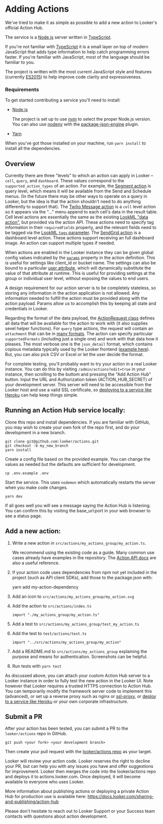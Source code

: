 # Adding Actions

We've tried to make it as simple as possible to add a new action to Looker's official Action Hub.

The service is a [Node.js](https://nodejs.org/) server written in [TypeScript](https://www.typescriptlang.org/).

If you're not familiar with [TypeScript](https://www.typescriptlang.org/) it is a small layer on top of modern JavaScript that adds type information to help catch programming errors faster. If you're familiar with JavaScript, most of the language should be familiar to you.

The project is written with the most current JavaScript style and features (currently [ES2015](https://en.wikipedia.org/wiki/ECMAScript#History)) to help improve code clarity and expressiveness.

### Requirements

To get started contributing a service you'll need to install:

- [Node.js](https://nodejs.org/)

   The project is set up to use [nvm](https://github.com/creationix/nvm) to select the proper Node.js version.
   You can also use [nodenv](https://github.com/nodenv/nodenv) with the [package-json-engine](https://github.com/nodenv/nodenv-package-json-engine) plugin.

- [Yarn](https://yarnpkg.com/en/)

When you've got those installed on your machine, run `yarn install` to install all the dependencies.

## Overview

Currently there are three "levels" to which an action can apply in Looker – `cell`, `query`, and `dashboard`. These values correspond to the `supported_action_types` of an action. For example, the [Segment action](https://github.com/looker/actions/blob/master/src/actions/segment/segment.ts) is query level, which means it will be available from the Send and Schedule menus. (In the future there may be other ways to operate on a query in Looker, but the idea is that the action shouldn't need to do anything differently to support that). The [Twilio Message action](https://github.com/looker/actions/blob/master/src/actions/twilio/twilio_message.ts) is a `cell` level action so it appears via the "..." menu append to each cell's data in the result table. Cell level actions are essentially the same as the existing [LookML "data action"](https://discourse.looker.com/t/data-actions/3573), but provided via the action API. These actions need to specify tag information in their `requiredFields` property, and the relevant fields need to be tagged via the [LookML `tags` parameter](https://docs.looker.com/reference/field-params/tags). The [SendGrid action](https://github.com/looker/actions/blob/master/src/actions/sendgrid/sendgrid.ts) is a dashboard level action. These actions support receiving an full dashboard image. An action can support multiple types if needed.

When actions are enabled in the Looker instance they can be given global config values indicated by the [`params`](https://github.com/looker/actions/blob/master/src/actions/segment/segment.ts#L41) property in the action definition. This is useful for settings like client_id or bucket name. The settings can also be bound to a particular [user attribute](https://discourse.looker.com/t/user-attributes/3979), which will dynamically substitute the value of that attribute at runtime. This is useful for providing settings at the group or individual user level, without exposing the values to end users.

A design requirement for our action server is to be completely stateless, so storing any information in the action application is not allowed. Any information needed to fulfill the action must be provided along with the action payload. Params allow us to accomplish this by keeping all state and credentials in Looker.

Regarding the format of the data payload, the [ActionRequest class](https://github.com/looker/actions/blob/master/src/hub/action_request.ts#L65) defines all data that will be available for the action to work with (it also supplies sevel helper functions). For `query` type actions, the request will contain an `attachment` that can be in [many formats](https://github.com/looker/actions/blob/master/src/api_types/integration.ts#L17). The action can specify particular `supportedFormats` (including just a single one) and work with that data how it pleases. The most verbose one is the `json_detail` format, which contains copious metadata typically used by the Looker frontend ([example here](https://github.com/looker/actions/blob/master/docs/json_detail_example.json)). But, you can also pick CSV or Excel or let the user decide the format.

For complete testing, you'll probably want to try your action in a real Looker instance. You can do this by visiting `/admin/actions?edit=true` in your instance, then scrolling to the buttom and pressing the "Add Action Hub" button. Input the URL and Authorization token (ACTION_HUB_SECRET) of your development server. This server will need to be accessible from the Looker host and use a valid SSL certificate, so [deploying to a service like Heroku](https://github.com/looker/actions/blob/master/docs/deploying.md) can help keep things simple.

## Running an Action Hub service locally:

Clone this repo and install dependencies. If you are familiar with GitHub, you may wish to create your own fork of the repo first, and do your development in a new branch.

    git clone git@github.com:looker/actions.git
    git checkout -b my_new_branch
    yarn install

Create a config file based on the provided example. You can change the values as needed but the defaults are sufficient for development.

    cp .env.example .env 

Start the service. This uses `nodemon` which automatically restarts the server when you make code changes.

    yarn dev

If all goes well you will see a message saying the Action Hub is listening. You can confirm this by visiting the base_url:port in your web browser to see a status page.

## Add a new action:

1. Write a new action in `src/actions/my_actions_group/my_action.ts`. 

    We recommend using the existing code as a guide. Many common use cases already have examples in the repository. The [Action API docs](https://github.com/looker/actions/blob/master/docs/action_api.md) are also a useful reference.

1. If your action code uses dependencies from npm not yet included in the project (such as API client SDKs), add those to the package.json with:

    yarn add my-action-dependency

1. Add an icon to `src/actions/my_actions_group/my_action.svg`
1. Add the action to `src/actions/index.ts`

    `import "./my_actions_group/my_action.ts"`

1. Add a test to `src/actions/my_actions_group/test_my_action.ts`
1. Add the test to `test/actions/test.ts`

    `import "../src/actions/my_actions_group/my_action"`

1. Add a README.md to `src/actions/my_actions_group` explaining the purpose and means for authentication. Screenshots can be helpful.

1. Run tests with `yarn test`

As discussed above, you can attach your custom Action Hub server to a Looker instance in order to fully test the new action in the Looker UI. Note however that Looker requires a trusted HTTPS connection to Action Hub. You can temporarily modify the framework server code to implement this (advanced), or set up a reverse proxy such as nginx or [ssl-proxy](https://github.com/suyashkumar/ssl-proxy), or [deploy to a service like Heroku](https://github.com/looker/actions/blob/master/docs/deploying.md) or your own corporate infrastructure.

## Submit a PR

After your action has been tested, you can submit a PR to the `looker/actions` repo in GitHub.

    git push <your fork> <your development branch>

Then create your pull request with the [looker/actions repo](https://github.com/looker/actions) as your target.

Looker will review your action code. Looker reserves the right to decline your PR, but can help you with any issues you have and offer suggestions for improvement. Looker then merges the code into the looker/actions repo and deploys it to actions.looker.com. Once deployed, it will become available to everyone who uses Looker.

More information about publishing actions or deploying a private Action Hub for production use is available here: https://docs.looker.com/sharing-and-publishing/action-hub

Please don't hesitate to reach out to Looker Support or your Success team contacts with questions about action development.
